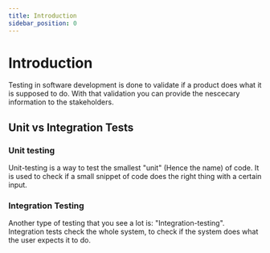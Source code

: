 ```yaml
---
title: Introduction
sidebar_position: 0
---
```


# Introduction

Testing in software development is done to validate if a product does what it is supposed to do. With that validation you can provide the nescecary information to the stakeholders.

## Unit vs Integration Tests

### Unit testing

Unit-testing is a way to test the smallest "unit" (Hence the name) of code. 
It is used to check if a small snippet of code does the right thing with a certain input.

### Integration Testing

Another type of testing that you see a lot is: "Integration-testing". 
Integration tests check the whole system, to check if the system does what the user expects it to do.
